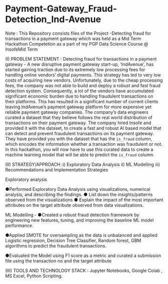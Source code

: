 # Payment-Gateway_Fraud-Detection_Ind-Avenue
Note : This Repository consists files of the Project -Detecting fraud for transactions in a payment gateway which was held as a Mid Term Hackathon Competetion as a part of my PGP Data Science Course @ InsofeMid Term 


(I) PROBLEM STATEMENT :
Detecting fraud for transactions in a payment gateway -
A new disruptive payment gateway start-up, ‘IndAvenue’, has started gaining traction due to its extremely low processing fees for handling online vendors’ digital payments.
This strategy has led to very low costs of acquiring new vendors. Unfortunately, due to the cheap processing fees, the company was not able to build and deploy a robust
and fast fraud detection system. Consequently, a lot of the vendors have accumulated significant economic burden due to handling fraudulent transactions on their platforms. This has resulted in a significant number of current clients leaving IndAvenue’s payment gateway platform for more expensive yet reliable payment gateway companies.
The company’s data engineers curated a dataset that they believe follows the real world distribution of transactions on their payment gateway. The company hired
Insofe and provided it with the dataset, to create a fast and robust AI based model that can detect and prevent fraudulent transactions on its payment gateway.
They have provided you with the dataset that has the `is_fraud` column, which encodes the information whether a transaction was fraudulent or not. In this hackathon, you will now have to use this curated data to create a machine learning model that will be able to predict the `is_fraud` column.


(II) STRATEGY/APPROACH :i) Exploratory Data Analysis ii) ML Modelling iii) Recommendations and Implementation Strategies

Exploratory analysis

●Performed Exploratory Data Analysis using visualizations, numerical analysis, and describing the findings.
● List down the insights/patterns observed from the visualizations
● Explain the impact of the most important attributes on the target attribute
observed from data visualizations.

ML Modelling -
●Created a robust fraud detection framework by engineering new features, tuning, and improving the baseline ML model performance.

●Applied SMOTE for oversampling as the data is unbalanced and applied Logistic regression, Decision Tree Classifier, Random forest, GBM algorithms to predict the fraudulent transactions.

●Evaluated the Model using F1 score as a metric and curated a submission file using the transaction no and the target attribute

(III) TOOLS AND TECHNOLOGY STACK : Jupyter Notebooks, Google Colab , MS Excel, Python Scripting.

